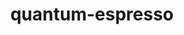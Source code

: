 ---
title: "quantum-espresso"
layout: cache
categories: [package, develop-2025-05-18]
meta: {"compilers": ["gcc@11.4.0", "gcc@12.4.0", "intel-oneapi-compilers@2025.1.0"], "num_specs": 4, "num_specs_by_stack": {"aws-pcluster-neoverse_v1": 1, "e4s": 1, "e4s-neoverse-v2": 1, "e4s-oneapi": 1, "root": 4}, "oss": ["amzn2", "ubuntu22.04"], "platforms": ["linux"], "stacks": ["aws-pcluster-neoverse_v1", "e4s", "e4s-neoverse-v2", "e4s-oneapi", "root"], "targets": ["neoverse_v1", "neoverse_v2", "x86_64_v3"], "versions": ["6.6", "7.4.1"]}
spec_details: [{"compiler": "gcc@11.4.0", "hash": "m7jmjto2juh4m3lthlsank3tbi33t5nf", "os": "ubuntu22.04", "platform": "linux", "size": "-", "stacks": ["e4s", "root"], "target": "x86_64_v3", "variants": ["build_system=cmake", "build_type=Release", "~clock", "~elpa", "+epw", "~fox", "generator=make", "~gipaw", "hdf5=none", "~ipo", "~libxc", "+mpi", "~nvtx", "+openmp", "+patch", "~qmcpack", "+scalapack"], "versions": ["7.4.1"]}, {"compiler": "intel-oneapi-compilers@2025.1.0", "hash": "nsgd2dmlo7pfseeajptvttrc3z23tsza", "os": "ubuntu22.04", "platform": "linux", "size": "-", "stacks": ["e4s-oneapi", "root"], "target": "x86_64_v3", "variants": ["build_system=cmake", "build_type=Release", "~clock", "~elpa", "+epw", "~fox", "generator=make", "~gipaw", "hdf5=none", "~ipo", "~libxc", "+mpi", "~nvtx", "+openmp", "+patch", "~qmcpack", "+scalapack"], "versions": ["7.4.1"]}, {"compiler": "gcc@12.4.0", "hash": "rnugc7eil777ngjvcpaulpnkfl4kof6s", "os": "amzn2", "platform": "linux", "size": "-", "stacks": ["aws-pcluster-neoverse_v1", "root"], "target": "neoverse_v1", "variants": ["build_system=generic", "~clock", "~elpa", "~environ", "+epw", "~fox", "~gipaw", "hdf5=none", "~libxc", "+mpi", "~nvtx", "+openmp", "+patch", "patches:=8f17966,f43b741", "~qmcpack", "+scalapack"], "versions": ["6.6"]}, {"compiler": "gcc@11.4.0", "hash": "uost7vft2aqx7sbludi2bz5zzjl3hao6", "os": "ubuntu22.04", "platform": "linux", "size": "-", "stacks": ["e4s-neoverse-v2", "root"], "target": "neoverse_v2", "variants": ["build_system=cmake", "build_type=Release", "~clock", "~elpa", "+epw", "~fox", "generator=make", "~gipaw", "hdf5=none", "~ipo", "~libxc", "+mpi", "~nvtx", "+openmp", "+patch", "~qmcpack", "+scalapack"], "versions": ["7.4.1"]}]
---